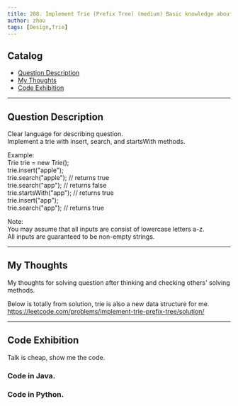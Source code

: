 ```yaml
---
title: 208. Implement Trie (Prefix Tree) (medium) Basic knowledge about Trie!                    
author: zhou      
tags: [Design,Trie]          
---
```


       

## Catalog  
+ [Question Description](#partI)
+ [My Thoughts](#partII)
+ [Code Exhibition](#partIII)

----------------------------------

## Question Description
Clear language for describing question.    
Implement a trie with insert, search, and startsWith methods.    

Example:   
Trie trie = new Trie();   
trie.insert("apple");    
trie.search("apple");   // returns true   
trie.search("app");     // returns false   
trie.startsWith("app"); // returns true    
trie.insert("app");      
trie.search("app");     // returns true    

Note:    
You may assume that all inputs are consist of lowercase letters a-z.    
All inputs are guaranteed to be non-empty strings.    


----------------------------------

## My Thoughts
My thoughts for solving question after thinking and checking others' solving methods.        

Below is totally from solution, trie is also a new data structure for me.      
https://leetcode.com/problems/implement-trie-prefix-tree/solution/     








----------------------------------

## Code Exhibition
Talk is cheap, show me the code.    
### Code in Java.     



### Code in Python.   




